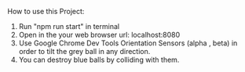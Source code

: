 How to use this Project:

1. Run "npm run start" in terminal
2. Open in the your web browser url: localhost:8080
3. Use Google Chrome Dev Tools Orientation Sensors (alpha , beta) in order to tilt the grey ball in any direction.
4. You can destroy blue balls by colliding with them.